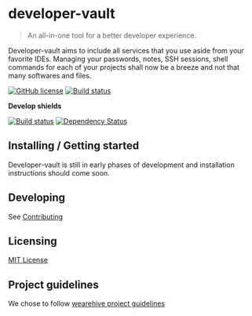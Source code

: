 # developer-vault
> An all-in-one tool for a better developer experience.

Developer-vault aims to include all services that you use aside from your favorite IDEs. 
Managing your passwords, notes, SSH sessions, shell commands for each of your projects shall now be a breeze and not that many softwares and files.

[![GitHub license](https://img.shields.io/github/license/developer-vault/developer-vault.svg)](https://github.com/developer-vault/developer-vault/blob/develop/LICENSE)
[![Build status](https://ci.appveyor.com/api/projects/status/w02wxklswxu9iu4x?svg=true)](https://ci.appveyor.com/project/developer-vault/developer-vault/branch/master)

**Develop shields** 

[![Build status](https://ci.appveyor.com/api/projects/status/w02wxklswxu9iu4x/branch/develop?svg=true)](https://ci.appveyor.com/project/developer-vault/developer-vault/branch/develop)
[![Dependency Status](https://beta.gemnasium.com/badges/github.com/developer-vault/developer-vault.svg)](https://beta.gemnasium.com/projects/github.com/developer-vault/developer-vault)

## Installing / Getting started

Developer-vault is still in early phases of development and installation instructions should come soon.

## Developing

See [Contributing](https://github.com/LFBVR/developer-vault/blob/master/CONTRIBUTING.md)

## Licensing

[MIT License](https://github.com/LFBVR/developer-vault/blob/master/LICENSE)

## Project guidelines
We chose to follow [wearehive project guidelines](https://github.com/wearehive/project-guidelines)
